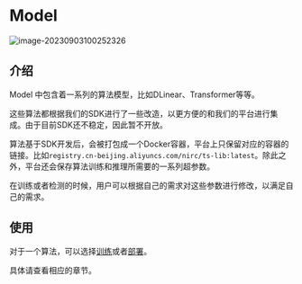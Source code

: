 # Model

![image-20230903100252326](https://wanz-bucket.oss-cn-beijing.aliyuncs.com/typora/image-20230903100252326.png)

## 介绍

Model 中包含着一系列的算法模型，比如DLinear、Transformer等等。

这些算法都根据我们的SDK进行了一些改造，以更方便的和我们的平台进行集成。由于目前SDK还不稳定，因此暂不开放。

算法基于SDK开发后，会被打包成一个Docker容器，平台上只保留对应的容器的链接。比如`registry.cn-beijing.aliyuncs.com/nirc/ts-lib:latest`。除此之外，平台还会保存算法训练和推理所需要的一系列超参数。

在训练或者检测的时候，用户可以根据自己的需求对这些参数进行修改，以满足自己的需求。

## 使用

对于一个算法，可以选择[训练](doc/zh/train.md)或者[部署](doc/zh/schedule.md)。

具体请查看相应的章节。
